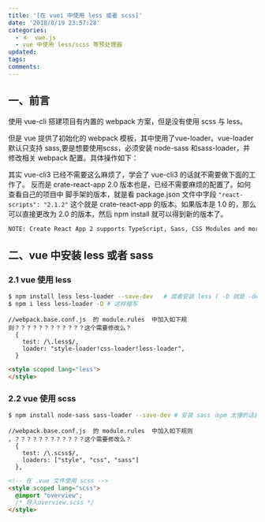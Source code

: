 ```yaml
---
title: '[在 vuei 中使用 less 或者 scss]'
date: '2018/8/19 23:57:28'
categories:
  - ④  vue.js
  - vue 中使用 less/scss 等预处理器
updated:
tags:
comments:
---
```


## 一、前言

使用 vue-cli 搭建项目有内置的 webpack 方案，但是没有使用 scss 与 less。

但是 vue 提供了初始化的 webpack 模板，其中使用了vue-loader。vue-loader 默认只支持 sass,要是想要使用scss，必须安装 node-sass 和sass-loader，并修改相关 webpack 配置。具体操作如下：

其实 vue-cli3 已经不需要这么麻烦了，学会了 vue-cli3 的话就不需要做下面的工作了。
反而是 crate-react-app 2.0 版本也是，已经不需要麻烦的配置了。如何查看自己的项目中 脚手架的版本，就是看 package.json 文件中字段
`"react-scripts": "2.1.2"` 这个就是 crate-react-app 的版本。如果版本是 1.0 的，那么可以直接更改为 2.0 的版本，然后 npm install 就可以得到新的版本了。

```BASH
NOTE: Create React App 2 supports TypeScript, Sass, CSS Modules and more without ejecting: `https://reactjs.org/blog/2018/10/01/create-react-app-v2.html`
```

## 二、vue 中安装 less 或者 sass

### 2.1  vue 使用 less

```BASH
$ npm install less less-loader --save-dev   # 或者安装 less ( -D 就是 -dev 的缩写)
$ npm i less less-loader -D # 这样缩写
```

```JS
//webpack.base.conf.js  的 module.rules  中加入如下规则？？？？？？？？？？？？这个需要修改么？
  {
    test: /\.less$/,
    loader: "style-loader!css-loader!less-loader",
  }
```

```HTML
<style scoped lang="less">
</style>
```

### 2.2 vue 使用 scss

```BASH
$ npm install node-sass sass-loader --save-dev # 安装 sass（npm 太慢的话就用 cnpm，当然 pnpm 其他都是可以的，有的话就 ok）
```

```JS
//webpack.base.conf.js  的 module.rules  中加入如下规则  ，？？？？？？？？？？？？这个需要修改么？
  {
    test: /\.scss$/,
    loaders: ["style", "css", "sass"]
  },
```

```HTML
<!-- 在 .vue 文件使用 scss -->
<style scoped lang="scss">
  @import "overview";
  /* 导入overview.scss */
</style>
```